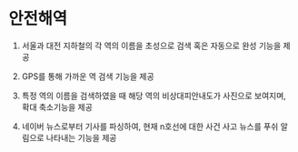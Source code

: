 # 안전해역

1. 서울과 대전 지하철의 각 역의 이름을 초성으로 검색 혹은 자동으로 완성 기능을 제공

2. GPS를 통해 가까운 역 검색 기능을 제공

3. 특정 역의 이름을 검색하였을 때 해당 역의 비상대피안내도가 사진으로 보여지며, 확대 축소기능을 제공

4. 네이버 뉴스로부터 기사를 파싱하여, 현재 n호선에 대한 사건 사고 뉴스를 푸쉬 알림으로 나타내는 기능을 제공
